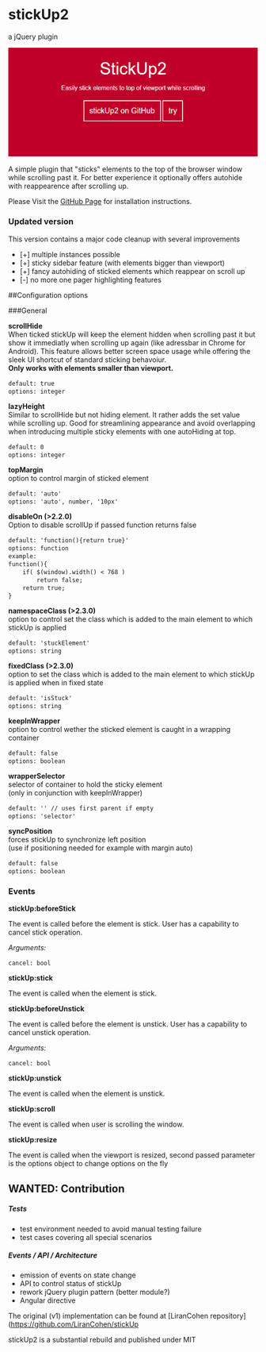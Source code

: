 stickUp2
=======
a jQuery plugin


[![How StickUp Works](how-stickup-works.gif "Sticky Elements made simple")](http://ppowalowski.github.io/stickUp2/)

A simple plugin that "sticks" elements to the top of the browser window while 
scrolling past it. For better experience it optionally offers autohide with 
reappearence after scrolling up.

Please Visit the <a href="http://ppowalowski.github.io/stickUp2">GitHub Page</a> 
for installation instructions.

### Updated version

This version contains a major code cleanup with several improvements

+ [+] multiple instances possible
+ [+] sticky sidebar feature (with elements bigger than viewport)
+ [+] fancy autohiding of sticked elements which reappear on scroll up
+ [-] no more one pager highlighting features

##Configuration options

###General

**scrollHide**  
When ticked stickUp will keep the element hidden when scrolling past it but show 
it immediatly when scrolling up again (like adressbar in Chrome for Android).
This feature allows better screen space usage while offering the sleek UI 
shortcut of standard sticking behavoiur.  
**Only works with elements smaller than viewport.**
```
default: true
options: integer
```

**lazyHeight**  
Similar to scrollHide but not hiding element. It rather adds the set value while
scrolling up. Good for streamlining appearance and avoid overlapping
when introducing multiple sticky elements with one autoHiding at top.
```
default: 0
options: integer
```

**topMargin**  
option to control margin of sticked element
```
default: 'auto'
options: 'auto', number, '10px'
```

**disableOn (>2.2.0)**  
Option to disable scrollUp if passed function returns false
```
default: 'function(){return true}'
options: function
example: 
function(){
    if( $(window).width() < 768 )
        return false;
    return true;
}
```

**namespaceClass (>2.3.0)**  
option to control set the class which is added to the main element to 
which stickUp is applied
```
default: 'stuckElement'
options: string
```

**fixedClass (>2.3.0)**  
option to set the class which is added to the main element to 
which stickUp is applied when in fixed state
```
default: 'isStuck'
options: string
```

**keepInWrapper**  
option to control wether the sticked element is caught in a wrapping container
```
default: false
options: boolean
```

**wrapperSelector**  
selector of container to hold the sticky element  
(only in conjunction with keepInWrapper)
```
default: '' // uses first parent if empty
options: 'selector'
```

**syncPosition**  
forces stickUp to synchronize left position  
(use if positioning needed for example with margin auto)
```
default: false
options: boolean
```

### Events

**stickUp:beforeStick**

The event is called before the element is stick. User has a capability to cancel stick operation.

_Arguments:_

```
cancel: bool
```

**stickUp:stick**

The event is called when the element is stick.

**stickUp:beforeUnstick**

The event is called before the element is unstick. User has a capability to cancel unstick operation.

_Arguments:_

```
cancel: bool
```

**stickUp:unstick**

The event is called when the element is unstick.

**stickUp:scroll**

The event is called when user is scrolling the window.

**stickUp:resize**

The event is called when the viewport is resized, second passed parameter is the options object to change options on the fly

## WANTED: Contribution
##### Tests
+ test environment needed to avoid manual testing failure
+ test cases covering all special scenarios

##### Events / API / Architecture
+ emission of events on state change
+ API to control status of stickUp
+ rework jQuery plugin pattern (better module?)
+ Angular directive

The original (v1) implementation can be found at 
[LiranCohen repository](https://github.com/LiranCohen/stickUp

stickUp2 is a substantial rebuild and published under MIT
